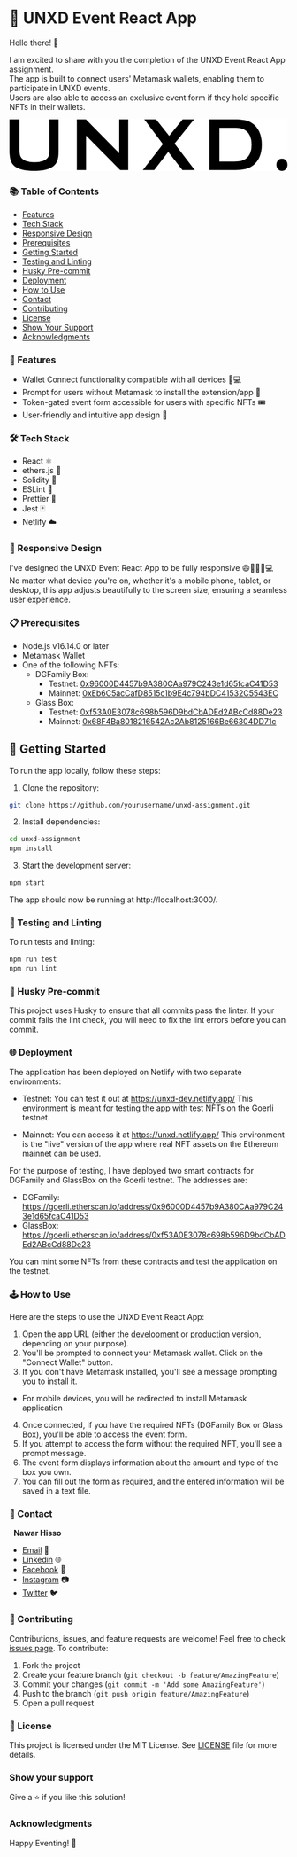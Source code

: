 # 🎉 UNXD Event React App

Hello there! 👋

I am excited to share with you the completion of the UNXD Event React App assignment. <br />
The app is built to connect users' Metamask wallets, enabling them to participate in UNXD events. <br />
Users are also able to access an exclusive event form if they hold specific NFTs in their wallets.

![UNXD Event React App Screenshot](./public/logo_dark.png)

### 📚 Table of Contents

- [Features](#-features)
- [Tech Stack](#️-tech-stack)
- [Responsive Design](#-responsive-design)
- [Prerequisites](#prerequisites)
- [Getting Started](#-getting-started)
- [Testing and Linting](#-testing-and-linting)
- [Husky Pre-commit](#-husky-pre-commit)
- [Deployment](#-deployment)
- [How to Use](#️-how-to-use)
- [Contact](#-contact)
- [Contributing](#-contributing)
- [License](#-license)
- [Show Your Support](#show-your-support)
- [Acknowledgments](#acknowledgments)

### 🎯 Features

- Wallet Connect functionality compatible with all devices 📱💻
- Prompt for users without Metamask to install the extension/app 👛
- Token-gated event form accessible for users with specific NFTs 🎟
- User-friendly and intuitive app design 📝

### 🛠️ Tech Stack

- React ⚛️
- ethers.js 🔗
- Solidity 📜
- ESLint 🚨
- Prettier 🎨
- Jest 🃏
- Netlify ☁️

### 📱 Responsive Design

I've designed the UNXD Event React App to be fully responsive 😄👍🏼📱💻 <br />
No matter what device you're on, whether it's a mobile phone, tablet, or desktop, this app adjusts beautifully to the screen size, ensuring a seamless user experience.

### 📋 Prerequisites

- Node.js v16.14.0 or later
- Metamask Wallet
- One of the following NFTs:
  - DGFamily Box:
    - Testnet: <a href='https://goerli.etherscan.io/address/0x96000D4457b9A380CAa979C243e1d65fcaC41D53' target='_blank'>0x96000D4457b9A380CAa979C243e1d65fcaC41D53</a>
    - Mainnet: <a href='https://goerli.etherscan.io/address/0xEb6C5acCafD8515c1b9E4c794bDC41532C5543EC' target='_blank'>0xEb6C5acCafD8515c1b9E4c794bDC41532C5543EC</a>
  - Glass Box:
    - Testnet: <a href='https://goerli.etherscan.io/address/0xf53A0E3078c698b596D9bdCbADEd2ABcCd88De23' target='_blank'>0xf53A0E3078c698b596D9bdCbADEd2ABcCd88De23</a>
    - Mainnet: <a href='https://goerli.etherscan.io/address/0x68F4Ba8018216542Ac2Ab8125166Be66304DD71c' target='_blank'>0x68F4Ba8018216542Ac2Ab8125166Be66304DD71c</a>

## 🚀 Getting Started

To run the app locally, follow these steps:

1. Clone the repository:

```bash
git clone https://github.com/yourusername/unxd-assignment.git
```

2. Install dependencies:

```bash
cd unxd-assignment
npm install
```

3. Start the development server:

```bash
npm start
```

The app should now be running at http://localhost:3000/.

### 🧪 Testing and Linting

To run tests and linting:

```bash
npm run test
npm run lint
```

### 💼 Husky Pre-commit

This project uses Husky to ensure that all commits pass the linter. If your commit fails the lint check, you will need to fix the lint errors before you can commit.

### 🌐 Deployment

The application has been deployed on Netlify with two separate environments:

- Testnet: You can test it out at https://unxd-dev.netlify.app/
  This environment is meant for testing the app with test NFTs on the Goerli testnet.

- Mainnet: You can access it at https://unxd.netlify.app/
  This environment is the "live" version of the app where real NFT assets on the Ethereum mainnet can be used.

For the purpose of testing, I have deployed two smart contracts for DGFamily and GlassBox on the Goerli testnet. The addresses are:

- DGFamily: https://goerli.etherscan.io/address/0x96000D4457b9A380CAa979C243e1d65fcaC41D53
- GlassBox: https://goerli.etherscan.io/address/0xf53A0E3078c698b596D9bdCbADEd2ABcCd88De23

You can mint some NFTs from these contracts and test the application on the testnet.

### 🕹️ How to Use

Here are the steps to use the UNXD Event React App:

1. Open the app URL (either the <a href='https://unxd-dev.netlify.app/' target='_blank'>development</a> or <a href='https://unxd.netlify.app/' target='_blank'>production</a> version, depending on your purpose).
2. You'll be prompted to connect your Metamask wallet. Click on the "Connect Wallet" button.
3. If you don't have Metamask installed, you'll see a message prompting you to install it.

- For mobile devices, you will be redirected to install Metamask application

4. Once connected, if you have the required NFTs (DGFamily Box or Glass Box), you'll be able to access the event form.
5. If you attempt to access the form without the required NFT, you'll see a prompt message.
6. The event form displays information about the amount and type of the box you own.
7. You can fill out the form as required, and the entered information will be saved in a text file.

### 👥 Contact

&nbsp;&nbsp;<b>Nawar Hisso</b>

- [Email](mailto:nawwarhisso@gmail.com) 📧
- <a href='https://www.linkedin.com/in/nawarhisso/' target='_blank'>Linkedin</a> 🌐
- <a href='https://www.facebook.com/nawwar.hisso/' target='_blank'>Facebook</a> 👤
- <a href='https://www.instagram.com/iam.nawar/' target='_blank'>Instagram</a> 📷
- <a href='https://twitter.com/HissoNawar' target='_blank'>Twitter</a> 🐦

### 🤝 Contributing

Contributions, issues, and feature requests are welcome! Feel free to check [issues page](https://github.com/YOUR_USERNAME/unxd-event-react-app/issues). To contribute:

1. Fork the project
2. Create your feature branch (`git checkout -b feature/AmazingFeature`)
3. Commit your changes (`git commit -m 'Add some AmazingFeature'`)
4. Push to the branch (`git push origin feature/AmazingFeature`)
5. Open a pull request

### 📄 License

This project is licensed under the MIT License. See [LICENSE](LICENSE) file for more details.

### Show your support

Give a ⭐️ if you like this solution!

### Acknowledgments

Happy Eventing! 🥳
